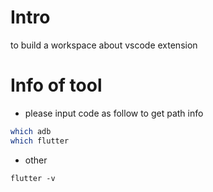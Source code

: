 # Intro

to build a workspace about vscode extension

# Info of tool
* please input code as follow to get path info
```sh
which adb
which flutter
```
* other
```
flutter -v
```
